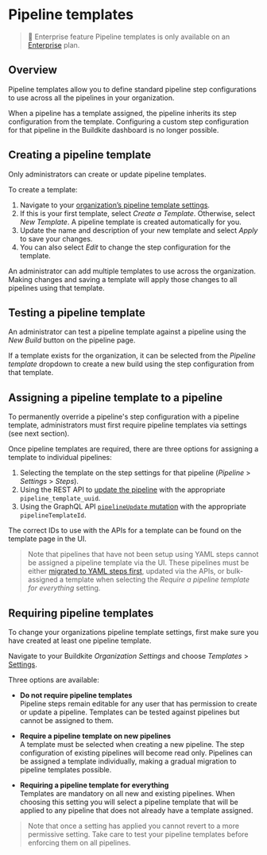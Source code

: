 # Pipeline templates

> 📘 Enterprise feature
> Pipeline templates is only available on an [Enterprise](https://buildkite.com/pricing) plan.

## Overview

Pipeline templates allow you to define standard pipeline step configurations to use across all the pipelines in your organization.

When a pipeline has a template assigned, the pipeline inherits its step configuration from the template. Configuring a custom step configuration for that pipeline in the Buildkite dashboard is no longer possible.

## Creating a pipeline template

Only administrators can create or update pipeline templates.

To create a template:

1. Navigate to your [organization’s pipeline template settings](https://buildkite.com/organizations/-/pipeline-templates).
1. If this is your first template, select _Create a Template_. Otherwise, select _New Template_. A pipeline template is created automatically for you.
1. Update the name and description of your new template and select _Apply_ to save your changes.
1. You can also select _Edit_ to change the step configuration for the template.

An administrator can add multiple templates to use across the organization. Making changes and saving a template will apply those changes to all pipelines using that template.

## Testing a pipeline template

An administrator can test a pipeline template against a pipeline using the _New Build_ button on the pipeline page.

If a template exists for the organization, it can be selected from the _Pipeline template_ dropdown to create a new build using the step configuration from that template.

## Assigning a pipeline template to a pipeline

To permanently override a pipeline's step configuration with a pipeline template, administrators must first require pipeline templates via settings (see next section).

Once pipeline templates are required, there are three options for assigning a template to individual pipelines:

1. Selecting the template on the step settings for that pipeline (_Pipeline_ > _Settings_ > _Steps_).
1. Using the REST API to [update the pipeline](https://buildkite.com/docs/apis/rest-api/pipelines#update-a-pipeline) with the appropriate `pipeline_template_uuid`.
1. Using the GraphQL API [`pipelineUpdate` mutation](https://buildkite.com/docs/apis/graphql/schemas/mutation/pipelineupdate) with the appropriate `pipelineTemplateId`.

The correct IDs to use with the APIs for a template can be found on the template page in the UI.

> Note that pipelines that have not been setup using YAML steps cannot be assigned a pipeline template via the UI.
> These pipelines must be either [migrated to YAML steps first](https://buildkite.com/docs/tutorials/pipeline-upgrade), updated via the APIs, or bulk-assigned a template when selecting the _Require a pipeline template for everything_ setting.

## Requiring pipeline templates

To change your organizations pipeline template settings, first make sure you have created at least one pipeline template.

Navigate to your Buildkite _Organization Settings_ and choose _Templates_ > [Settings](https://buildkite.com/organizations/-/pipeline-templates/settings).

Three options are available:

- **Do not require pipeline templates** <br />
  Pipeline steps remain editable for any user that has permission to create or update a pipeline. Templates can be tested against pipelines but cannot be assigned to them.

- **Require a pipeline template on new pipelines** <br />
  A template must be selected when creating a new pipeline. The step configuration of existing pipelines will become read only. Pipelines can be assigned a template individually, making a gradual migration to pipeline templates possible.
- **Requiring a pipeline template for everything** <br />
  Templates are mandatory on all new and existing pipelines. When choosing this setting you will select a pipeline template that will be applied to any pipeline that does not already have a template assigned.

> Note that once a setting has applied you cannot revert to a more permissive setting. Take care to test your pipeline templates before enforcing them on all pipelines.
